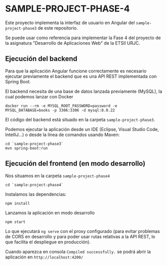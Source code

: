 # SAMPLE-PROJECT-PHASE-4

Este proyecto implementa la interfaz de usuario en Angular del `sample-project-phase3` de este repositorio. 

Se puede usar como referencia para implementar la Fase 4 del proyecto de la asignatura "Desarrollo de Aplicaciones Web" de la ETSII URJC. 

## Ejecución del backend 

Para que la aplicación Angular funcione correctamente es necesario ejecutar previamente el backend que es una API REST implementada con Spring Boot.

El backend necesita de una base de datos lanzada previamente (MySQL), la cual podemos lanzar con Docker

```
docker run --rm -e MYSQL_ROOT_PASSWORD=password -e MYSQL_DATABASE=books -p 3306:3306 -d mysql:8.0.22
```

El código del backend está situado en la carpeta `sample-project-phase3`. 

Podemos ejecutar la aplicación desde un IDE (Eclipse, Visual Studio Code, IntelliJ...) o desde la línea de comandos usando Maven:

```
cd `sample-project-phase3`
mvn spring-boot:run
```

## Ejecución del frontend (en modo desarrollo)

Nos situamos en la carpeta `sample-project-phase4`

```
cd `sample-project-phase4`
```

Instalamos las dependencias:

```
npm install
```

Lanzamos la aplicación en modo desarrollo

```
npm start
```

Lo que ejecutará `ng serve` con el proxy configurado (para evitar problemas de CORS en desarrollo y para poder usar rutas relativas a la API REST, lo que facilita el despliegue en producción).

Cuando aparezca en consola `Compiled successfully.` se podrá abrir la aplicación en `http://localhost:4200/`

